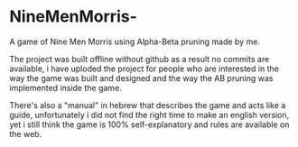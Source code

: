 # NineMenMorris-
A game of Nine Men Morris using Alpha-Beta pruning made by me.

The project was built offline without github as a result no commits are available, i have uploded the project for people who 
are interested in the way the game was built and designed and the way the AB pruning was implemented inside the game.

There's also a "manual" in hebrew that describes the game and acts like a guide, unfortunately i did not find the right time to make an english version, yet i still think
the game is 100% self-explanatory and rules are available on the web.

